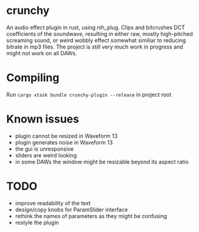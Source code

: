 # crunchy
An audio effect plugin in rust, using nih_plug. Clips and bitcrushes DCT coefficients of the soundwave, resulting in either raw, mostly high-pitched screaming sound, or weird wobbly effect somewhat similiar to reducing bitrate in mp3 files. 
The project is still very much work in progress and might not work on all DAWs.

# Compiling
Run
``cargo xtask bundle crunchy-plugin --release``
in project root
# Known issues
- plugin cannot be resized in Waveform 13
- plugin generates noise in Waveform 13
- the gui is unresponsive
- sliders are weird looking
- in some DAWs the window might be resizable beyond its aspect ratio

# TODO
- improve readability of the text
- design/copy knobs for ParamSlider interface
- rethink the names of parameters as they might be confusing
- restyle the plugin
